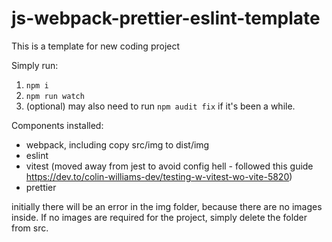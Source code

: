 # js-webpack-prettier-eslint-template

This is a template for new coding project

Simply run:

1. `npm i`
2. `npm run watch`
3. (optional) may also need to run `npm audit fix` if it's been a while.

Components installed:

- webpack, including copy src/img to dist/img
- eslint
- vitest (moved away from jest to avoid config hell - followed this guide https://dev.to/colin-williams-dev/testing-w-vitest-wo-vite-5820)
- prettier

initially there will be an error in the img folder, because there are no images inside. If no images are required for the project, simply delete the folder from src.
